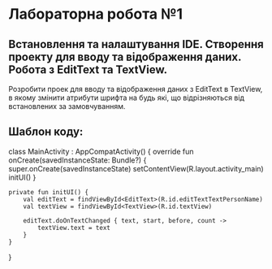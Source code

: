 # Лабораторна робота №1

## Встановлення та налаштування IDE. Створення проекту для вводу та відображення даних. Робота з EditText та TextView.

Розробити проек для вводу та відображення даних з EditText в TextView, в якому змінити атрибути шрифта на будь які, що відрізняються від встановлених за замовчуванням. 

## Шаблон коду:

class MainActivity : AppCompatActivity() {
    override fun onCreate(savedInstanceState: Bundle?) {
        super.onCreate(savedInstanceState)
        setContentView(R.layout.activity_main)
        initUI()
    }

    private fun initUI() {
        val editText = findViewById<EditText>(R.id.editTextTextPersonName)
        val textView = findViewById<TextView>(R.id.textView)

        editText.doOnTextChanged { text, start, before, count ->
            textView.text = text
        }
    }
}